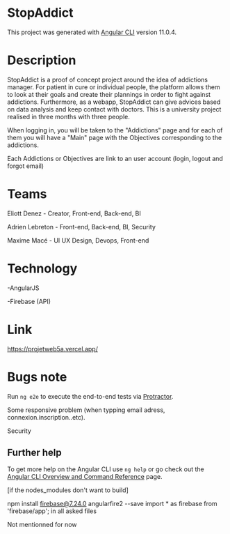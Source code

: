 # StopAddict

This project was generated with [Angular CLI](https://github.com/angular/angular-cli) version 11.0.4.

# Description 

StopAddict is a proof of concept project around the idea of addictions manager. For patient in cure or individual people, the platform allows them to look at their goals and create their plannings in order to fight against addictions. Furthermore, as a webapp, StopAddict can give advices based on data analysis and keep contact with doctors. This is a university project realised in three months with three people.

When logging in, you will be taken to the "Addictions" page and for each of them you will have a "Main" page with the Objectives corresponding to the addictions. 

Each Addictions or Objectives are link to an user account (login, logout and forgot email)

# Teams

Eliott Denez - Creator, Front-end, Back-end, BI

Adrien Lebreton - Front-end, Back-end, BI, Security

Maxime Macé - UI UX Design, Devops, Front-end

# Technology

-AngularJS 

-Firebase (API)

# Link

https://projetweb5a.vercel.app/

# Bugs note

Run `ng e2e` to execute the end-to-end tests via [Protractor](http://www.protractortest.org/).

Some responsive problem (when typping email adress, connexion.inscription..etc).

Security

## Further help

To get more help on the Angular CLI use `ng help` or go check out the [Angular CLI Overview and Command Reference](https://angular.io/cli) page.

[if the nodes_modules don't want to build]

npm install firebase@7.24.0 angularfire2 --save
import * as firebase from 'firebase/app'; in all asked files

Not mentionned for now



